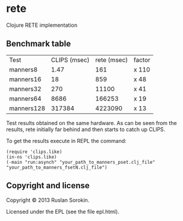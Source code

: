 rete
====

Clojure RETE implementation

Benchmark table
----

<table>
<tr><td>Test</td><td>CLIPS (msec)</td><td>rete (msec)</td><td>factor</td></tr>
<tr><td>manners8</td><td>1.47</td><td>161</td><td>x 110</td></tr>
<tr><td>manners16</td><td>18</td><td>859</td><td>x 48</td></tr>
<tr><td>manners32</td><td>270</td><td>11100</td><td>x 41</td></tr>
<tr><td>manners64</td><td>8686</td><td>166253</td><td>x 19</td></tr>
<tr><td>manners128</td><td>317384</td><td>4223090</td><td>x 13</td></tr>
</table>

Test results obtained on the same hardware.
As can be seen from the results, rete initially far behind and then starts to catch up CLIPS.

To get the results execute in REPL the command:

```
(require 'clips.like)
(in-ns 'clips.like)
(-main "run:asynch" "your_path_to_manners_pset.clj_file" "your_path_to_manners_fsetN.clj_file")
```
Copyright and license
----

Copyright © 2013 Ruslan Sorokin.

Licensed under the EPL (see the file epl.html).
